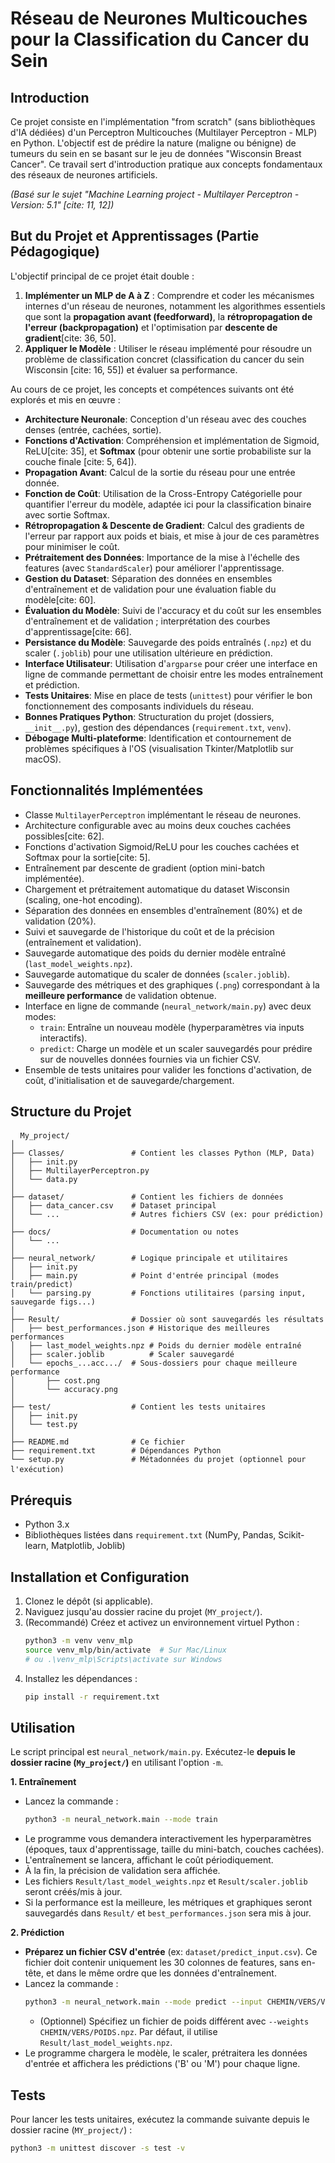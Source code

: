 # Réseau de Neurones Multicouches pour la Classification du Cancer du Sein

## Introduction

Ce projet consiste en l'implémentation "from scratch" (sans bibliothèques d'IA dédiées) d'un Perceptron Multicouches (Multilayer Perceptron - MLP) en Python. L'objectif est de prédire la nature (maligne ou bénigne) de tumeurs du sein en se basant sur le jeu de données "Wisconsin Breast Cancer". Ce travail sert d'introduction pratique aux concepts fondamentaux des réseaux de neurones artificiels.

*(Basé sur le sujet "Machine Learning project - Multilayer Perceptron - Version: 5.1" [cite: 11, 12])*

## But du Projet et Apprentissages (Partie Pédagogique)

L'objectif principal de ce projet était double :

1.  **Implémenter un MLP de A à Z** : Comprendre et coder les mécanismes internes d'un réseau de neurones, notamment les algorithmes essentiels que sont la **propagation avant (feedforward)**, la **rétropropagation de l'erreur (backpropagation)** et l'optimisation par **descente de gradient**[cite: 36, 50].
2.  **Appliquer le Modèle** : Utiliser le réseau implémenté pour résoudre un problème de classification concret (classification du cancer du sein Wisconsin [cite: 16, 55]) et évaluer sa performance.

Au cours de ce projet, les concepts et compétences suivants ont été explorés et mis en œuvre :

* **Architecture Neuronale**: Conception d'un réseau avec des couches denses (entrée, cachées, sortie).
* **Fonctions d'Activation**: Compréhension et implémentation de Sigmoid, ReLU[cite: 35], et **Softmax** (pour obtenir une sortie probabiliste sur la couche finale [cite: 5, 64]).
* **Propagation Avant**: Calcul de la sortie du réseau pour une entrée donnée.
* **Fonction de Coût**: Utilisation de la Cross-Entropy Catégorielle pour quantifier l'erreur du modèle, adaptée ici pour la classification binaire avec sortie Softmax.
* **Rétropropagation & Descente de Gradient**: Calcul des gradients de l'erreur par rapport aux poids et biais, et mise à jour de ces paramètres pour minimiser le coût.
* **Prétraitement des Données**: Importance de la mise à l'échelle des features (avec `StandardScaler`) pour améliorer l'apprentissage.
* **Gestion du Dataset**: Séparation des données en ensembles d'entraînement et de validation pour une évaluation fiable du modèle[cite: 60].
* **Évaluation du Modèle**: Suivi de l'accuracy et du coût sur les ensembles d'entraînement et de validation ; interprétation des courbes d'apprentissage[cite: 66].
* **Persistance du Modèle**: Sauvegarde des poids entraînés (`.npz`) et du scaler (`.joblib`) pour une utilisation ultérieure en prédiction.
* **Interface Utilisateur**: Utilisation d'`argparse` pour créer une interface en ligne de commande permettant de choisir entre les modes entraînement et prédiction.
* **Tests Unitaires**: Mise en place de tests (`unittest`) pour vérifier le bon fonctionnement des composants individuels du réseau.
* **Bonnes Pratiques Python**: Structuration du projet (dossiers, `__init__.py`), gestion des dépendances (`requirement.txt`, `venv`).
* **Débogage Multi-plateforme**: Identification et contournement de problèmes spécifiques à l'OS (visualisation Tkinter/Matplotlib sur macOS).

## Fonctionnalités Implémentées

* Classe `MultilayerPerceptron` implémentant le réseau de neurones.
* Architecture configurable avec au moins deux couches cachées possibles[cite: 62].
* Fonctions d'activation Sigmoid/ReLU pour les couches cachées et Softmax pour la sortie[cite: 5].
* Entraînement par descente de gradient (option mini-batch implémentée).
* Chargement et prétraitement automatique du dataset Wisconsin (scaling, one-hot encoding).
* Séparation des données en ensembles d'entraînement (80%) et de validation (20%).
* Suivi et sauvegarde de l'historique du coût et de la précision (entraînement et validation).
* Sauvegarde automatique des poids du dernier modèle entraîné (`last_model_weights.npz`).
* Sauvegarde automatique du scaler de données (`scaler.joblib`).
* Sauvegarde des métriques et des graphiques (`.png`) correspondant à la **meilleure performance** de validation obtenue.
* Interface en ligne de commande (`neural_network/main.py`) avec deux modes:
    * `train`: Entraîne un nouveau modèle (hyperparamètres via inputs interactifs).
    * `predict`: Charge un modèle et un scaler sauvegardés pour prédire sur de nouvelles données fournies via un fichier CSV.
* Ensemble de tests unitaires pour valider les fonctions d'activation, de coût, d'initialisation et de sauvegarde/chargement.

## Structure du Projet
<pre> <code> My_project/
│
├── Classes/               # Contient les classes Python (MLP, Data)
│   ├── init.py
│   ├── MultilayerPerceptron.py
│   └── data.py
│
├── dataset/               # Contient les fichiers de données
│   ├── data_cancer.csv    # Dataset principal
│   └── ...                # Autres fichiers CSV (ex: pour prédiction)
│
├── docs/                  # Documentation ou notes
│   └── ...
│
├── neural_network/        # Logique principale et utilitaires
│   ├── init.py
│   ├── main.py            # Point d'entrée principal (modes train/predict)
│   └── parsing.py         # Fonctions utilitaires (parsing input, sauvegarde figs...)
│
├── Result/                # Dossier où sont sauvegardés les résultats
│   ├── best_performances.json # Historique des meilleures performances
│   ├── last_model_weights.npz # Poids du dernier modèle entraîné
│   ├── scaler.joblib          # Scaler sauvegardé
│   └── epochs_...acc.../  # Sous-dossiers pour chaque meilleure performance
│       ├── cost.png
│       └── accuracy.png
│
├── test/                  # Contient les tests unitaires
│   ├── init.py
│   └── test.py
│
├── README.md              # Ce fichier
├── requirement.txt        # Dépendances Python
└── setup.py               # Métadonnées du projet (optionnel pour l'exécution)</code> </pre>


## Prérequis

* Python 3.x
* Bibliothèques listées dans `requirement.txt` (NumPy, Pandas, Scikit-learn, Matplotlib, Joblib)

## Installation et Configuration

1.  Clonez le dépôt (si applicable).
2.  Naviguez jusqu'au dossier racine du projet (`MY_project/`).
3.  (Recommandé) Créez et activez un environnement virtuel Python :
    ```bash
    python3 -m venv venv_mlp
    source venv_mlp/bin/activate  # Sur Mac/Linux
    # ou .\venv_mlp\Scripts\activate sur Windows
    ```
4.  Installez les dépendances :
    ```bash
    pip install -r requirement.txt
    ```

## Utilisation

Le script principal est `neural_network/main.py`. Exécutez-le **depuis le dossier racine (`My_project/`)** en utilisant l'option `-m`.

**1. Entraînement**

* Lancez la commande :
    ```bash
    python3 -m neural_network.main --mode train
    ```
* Le programme vous demandera interactivement les hyperparamètres (époques, taux d'apprentissage, taille du mini-batch, couches cachées).
* L'entraînement se lancera, affichant le coût périodiquement.
* À la fin, la précision de validation sera affichée.
* Les fichiers `Result/last_model_weights.npz` et `Result/scaler.joblib` seront créés/mis à jour.
* Si la performance est la meilleure, les métriques et graphiques seront sauvegardés dans `Result/` et `best_performances.json` sera mis à jour.

**2. Prédiction**

* **Préparez un fichier CSV d'entrée** (ex: `dataset/predict_input.csv`). Ce fichier doit contenir uniquement les 30 colonnes de features, sans en-tête, et dans le même ordre que les données d'entraînement.
* Lancez la commande :
    ```bash
    python3 -m neural_network.main --mode predict --input CHEMIN/VERS/VOTRE/FICHIER.csv
    ```
    * (Optionnel) Spécifiez un fichier de poids différent avec `--weights CHEMIN/VERS/POIDS.npz`. Par défaut, il utilise `Result/last_model_weights.npz`.
* Le programme chargera le modèle, le scaler, prétraitera les données d'entrée et affichera les prédictions ('B' ou 'M') pour chaque ligne.

## Tests

Pour lancer les tests unitaires, exécutez la commande suivante depuis le dossier racine (`MY_project/`) :

```bash
python3 -m unittest discover -s test -v
